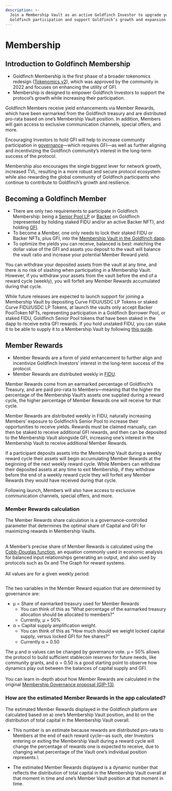 ```yaml
---
description: >-
  Join a Membership Vault as an active Goldfinch Investor to upgrade your
  Goldfinch participation and support Goldfinch’s growth and expansion.
---
```


# Membership

## Introduction to Goldfinch Membership

* Goldfinch Membership is the first phase of a broader tokenomics redesign ([Tokenomics v2](https://gov.goldfinch.finance/t/grc-01-goldfinch-v2-tokenomics-outline/995)), which was approved by the community in 2022 and focuses on enhancing the utility of GFI.&#x20;
* Membership is designed to empower Goldfinch Investors to support the protocol’s growth while increasing their participation.

Goldfinch Members receive yield enhancements via Member Rewards, which have been earmarked from the Goldfinch treasury and are distributed pro-rata based on one’s Membership Vault position. In addition, Members will gain access to exclusive communication channels, special offers, and more.

Encouraging Investors to hold GFI will help to increase community participation in [governance](https://docs.goldfinch.finance/goldfinch/governance)—which requires GFI—as well as further aligning and incentivizing the Goldfinch community’s interest in the long-term success of the protocol.

Membership also encourages the single biggest lever for network growth, increased TVL, resulting in a more robust and secure protocol ecosystem while also rewarding the global community of Goldfinch participants who continue to contribute to Goldfinch’s growth and resilience.&#x20;

## Becoming a Goldfinch Member&#x20;

* There are only two requirements to participate in Goldfinch Membership: being a [Senior Pool LP](liquidityproviders.md) or [Backer](backers.md) on Goldfinch (represented by holding staked FIDU and/or an active Backer NFT), and holding [GFI](gfi-token.md).
* To become a Member, one only needs to lock their staked FIDU or Backer NFTs, plus GFI, into the [Membership Vault in the Goldfinch dapp](https://app.goldfinch.finance/membership).&#x20;
* To optimize the yields you can receive, balanced is best: matching the dollar value of the GFI and assets you deposit to the vault will balance the vault ratio and increase your potential Member Reward yield.

You can withdraw your deposited assets from the vault at any time, and there is no risk of slashing when participating in a Membership Vault. However, if you withdraw your assets from the vault before the end of a reward cycle (weekly), you will forfeit any Member Rewards accumulated during that cycle.

While future releases are expected to launch support for joining a Membership Vault by depositing Curve FIDU/USDC LP Tokens or staked Curve FIDU/USDC LP Tokens, at launch the vaults only accept Backer PoolToken NFTs, representing participation in a Goldfinch Borrower Pool, or staked FIDU, Goldfinch Senior Pool tokens that have been staked in the dapp to receive extra GFI rewards. If you hold unstaked FIDU, you can stake it to be able to supply it to a Membership Vault by following [this guide](../guides/participating-in-liquidity-mining.md).

## Member Rewards&#x20;

* Member Rewards are a form of yield enhancement to further align and incentivize Goldfinch Investors’ interest in the long-term success of the protocol.&#x20;
* Member Rewards are distributed weekly in [FIDU](liquidityproviders.md#fidu).

Member Rewards come from an earmarked percentage of Goldfinch’s Treasury, and are paid pro-rata to Members—meaning that the higher the percentage of the Membership Vault’s assets one supplied during a reward cycle, the higher percentage of Member Rewards one will receive for that cycle.

Member Rewards are distributed weekly in FIDU, naturally increasing Members’ exposure to Goldfinch’s Senior Pool to increase their opportunities to receive yields. Rewards must be claimed manually, can then be staked to receive additional GFI rewards, and then can be deposited to the Membership Vault alongside GFI, increasing one’s interest in the Membership Vault to receive additional Member Rewards.

If a participant deposits assets into the Membership Vault during a weekly reward cycle their assets will begin accumulating Member Rewards at the beginning of the next weekly reward cycle. While Members can withdraw their deposited assets at any time to exit Membership, if they withdraw before the end of a weekly reward cycle they will forfeit any Member Rewards they would have received during that cycle.

Following launch, Members will also have access to exclusive communication channels, special offers, and more.

### Member Rewards calculation

The Member Rewards share calculation is a governance-controlled parameter that determines the optimal share of Capital and GFI for maximizing rewards in Membership Vaults.

\
A Member’s precise share of Member Rewards is calculated using the [Cobb-Douglas function](https://en.wikipedia.org/wiki/Cobb%E2%80%93Douglas\_production\_function), an equation commonly used in economic analysis for balanced input relationships generating an output, and also used by protocols such as 0x and The Graph for reward systems. \
\
All values are for a given weekly period:

<figure><img src="https://global.discourse-cdn.com/standard17/uploads/goldfinch/optimized/1X/db6299b2c7a1f16e91500690ed425badbf42e3ea_2_517x274.png" alt=""><figcaption></figcaption></figure>

The two variables in the Member Reward equation that are determined by governance are:

* μ = Share of earmarked treasury used for Member Rewards
  * You can think of this as “What percentage of the earmarked treasury allocation should be allocated to members?”
  * Currently, μ = 50%
* α = Capital supply amplification weight.
  * You can think of this as “How much should we weight locked capital supply, versus locked GFI for fee shares?”
  * Currently α = 0.50

The μ and α values can be changed by governance vote. μ = 50% allows the protocol to build sufficient stablecoin reserves for future needs, like community grants, and α = 0.50 is a good starting point to observe how dynamics play out between the balances of capital supply and GFI.\
\
You can learn in-depth about how Member Rewards are calculated in the original [Membership Governance proposal (GIP-13)](https://gov.goldfinch.finance/t/gip-13-tokenomics-update-phase-1-membership-vaults/996#member-reward-share-calculation-9).

### How are the estimated Member Rewards in the app calculated?&#x20;

The estimated Member Rewards displayed in the Goldfinch platform are calculated based on a) one’s Membership Vault position, and b) on the distribution of total capital in the Membership Vault overall.&#x20;

* This number is an estimate because rewards are distributed pro-rata to Members at the end of each reward cycle—as such, oter Investors entering or exiting the Membership Vault during a reward cycle will change the percentage of rewards one is expected to receive, due to changing what percentage of the Vault one’s individual position represents.\

* The estimated Member Rewards displayed is a dynamic number that reflects the distribution of total capital in the Membership Vault overall at that moment in time and one’s Member Vault position at that moment in time.

